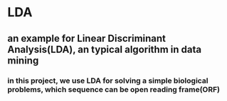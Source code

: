 # LDA
## an example for Linear Discriminant Analysis(LDA), an typical algorithm in data mining
### in this project, we use LDA for solving a simple biological problems, which sequence can be open reading frame(ORF)
 
